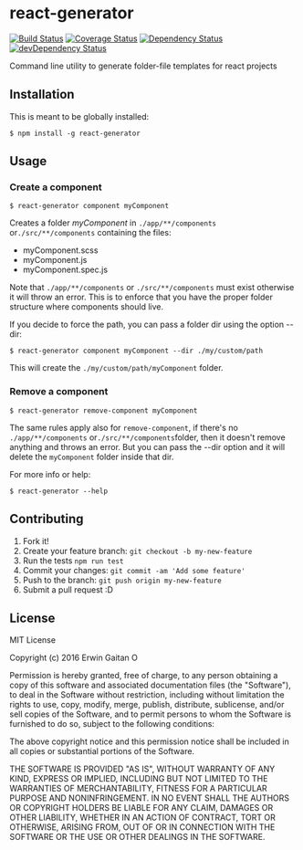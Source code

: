 # react-generator

[![Build Status](https://travis-ci.org/erwingaitano/react-generator.svg?branch=master)](https://travis-ci.org/erwingaitano/react-generator)
[![Coverage Status](https://coveralls.io/repos/github/erwingaitano/react-generator/badge.svg?branch=master)](https://coveralls.io/github/erwingaitano/react-generator?branch=master)
[![Dependency Status](https://david-dm.org/erwingaitano/react-generator.svg)](https://david-dm.org/erwingaitano/react-generator)
[![devDependency Status](https://david-dm.org/erwingaitano/react-generator/dev-status.svg)](https://david-dm.org/erwingaitano/react-generator#info=devDependencies)

Command line utility to generate folder-file templates for react projects

## Installation

This is meant to be globally installed:

```
$ npm install -g react-generator
```

## Usage

### Create a component

```
$ react-generator component myComponent
```

Creates a folder *myComponent* in `./app/**/components` or`./src/**/components` containing the files:
  * myComponent.scss
  * myComponent.js
  * myComponent.spec.js

Note that `./app/**/components` or `./src/**/components` must exist otherwise it will throw an error.
This is to enforce that you have the proper folder structure where components should live.

If you decide to force the path, you can pass a folder dir using the option --dir:

```
$ react-generator component myComponent --dir ./my/custom/path
```

This will create the `./my/custom/path/myComponent` folder.

### Remove a component

```
$ react-generator remove-component myComponent
```

The same rules apply also for `remove-component`, if there's no `./app/**/components`
or`./src/**/components`folder, then it doesn't remove anything and throws an error.
But you can pass the --dir option and it will delete the `myComponent` folder inside that dir.


For more info or help:

```
$ react-generator --help
```

## Contributing

1. Fork it!
2. Create your feature branch: `git checkout -b my-new-feature`
3. Run the tests `npm run test`
4. Commit your changes: `git commit -am 'Add some feature'`
5. Push to the branch: `git push origin my-new-feature`
6. Submit a pull request :D

## License

MIT License

Copyright (c) 2016 Erwin Gaitan O

Permission is hereby granted, free of charge, to any person obtaining a copy
of this software and associated documentation files (the "Software"), to deal
in the Software without restriction, including without limitation the rights
to use, copy, modify, merge, publish, distribute, sublicense, and/or sell
copies of the Software, and to permit persons to whom the Software is
furnished to do so, subject to the following conditions:

The above copyright notice and this permission notice shall be included in all
copies or substantial portions of the Software.

THE SOFTWARE IS PROVIDED "AS IS", WITHOUT WARRANTY OF ANY KIND, EXPRESS OR
IMPLIED, INCLUDING BUT NOT LIMITED TO THE WARRANTIES OF MERCHANTABILITY,
FITNESS FOR A PARTICULAR PURPOSE AND NONINFRINGEMENT. IN NO EVENT SHALL THE
AUTHORS OR COPYRIGHT HOLDERS BE LIABLE FOR ANY CLAIM, DAMAGES OR OTHER
LIABILITY, WHETHER IN AN ACTION OF CONTRACT, TORT OR OTHERWISE, ARISING FROM,
OUT OF OR IN CONNECTION WITH THE SOFTWARE OR THE USE OR OTHER DEALINGS IN THE
SOFTWARE.